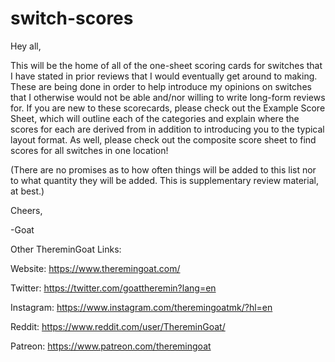 # switch-scores
Hey all,

This will be the home of all of the one-sheet scoring cards for switches that I have stated in prior reviews that I would eventually get around to making. These are being done in order to help introduce my opinions on switches that I otherwise would not be able and/nor willing to write long-form reviews for. If you are new to these scorecards, please check out the Example Score Sheet, which will outline each of the categories and explain where the scores for each are derived from in addition to introducing you to the typical layout format. As well, please check out the composite score sheet to find scores for all switches in one location! 

(There are no promises as to how often things will be added to this list nor to what quantity they will be added. This is supplementary review material, at best.)

Cheers, 

-Goat

Other ThereminGoat Links:

Website: https://www.theremingoat.com/

Twitter: https://twitter.com/goattheremin?lang=en

Instagram: https://www.instagram.com/theremingoatmk/?hl=en

Reddit: https://www.reddit.com/user/ThereminGoat/

Patreon: https://www.patreon.com/theremingoat
